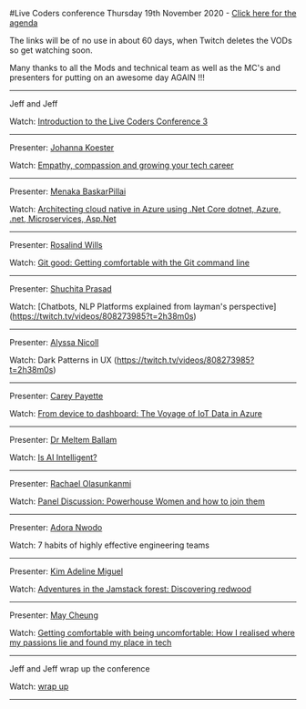 #Live Coders conference Thursday 19th November 2020 - [Click here for the agenda](https://livecoders.dev/lcc3/)

The links will be of no use in about 60 days, when Twitch deletes the VODs so get watching soon.

Many thanks to all the Mods and technical team as well as the MC's and presenters for putting on an awesome day AGAIN !!!

___

Jeff and Jeff
 
Watch: [Introduction to the Live Coders Conference 3](https://twitch.tv/videos/808273985?t=0h0m0s)

___

Presenter: [Johanna Koester](https://livecoders.dev/lcc3#Johanna%20Koester) 

Watch: [Empathy, compassion and growing your tech career](https://twitch.tv/videos/808273985?t=0h5m0s)

___

Presenter: [Menaka BaskarPillai](https://livecoders.dev/lcc3#Menaka%20Baskerpillai) 

Watch: [Architecting cloud native in Azure using .Net Core dotnet, Azure, .net, Microservices, Asp.Net](https://twitch.tv/videos/808273985?t=0h36m5s)

___

Presenter: [Rosalind Wills](https://livecoders.dev/lcc3#Rosalind%20Wills) 

Watch: [Git good: Getting comfortable with the Git command line](https://twitch.tv/videos/808273985?t=1h2m0s)

___

Presenter: [Shuchita Prasad](https://livecoders.dev/lcc3#Shuchita%20Prasad)

Watch: [Chatbots, NLP Platforms explained from layman's perspective]
(https://twitch.tv/videos/808273985?t=2h38m0s)
___

Presenter: [Alyssa Nicoll](https://livecoders.dev/lcc3#Alyssa%20Nicoll)

Watch: Dark Patterns in UX
(https://twitch.tv/videos/808273985?t=2h38m0s)

___

Presenter: [Carey Payette](https://livecoders.dev/lcc3#Carey%20Payette)

Watch: [From device to dashboard: The Voyage of IoT Data in Azure](https://twitch.tv/videos/808273985?t=2h38m0s)

___

Presenter: [Dr Meltem Ballam](https://livecoders.dev/lcc3#Dr.%20Meltem%20Ballan)

Watch: [Is AI Intelligent?](https://twitch.tv/videos/808273985?t=3h07m0s)

___

Presenter: [Rachael Olasunkanmi](https://livecoders.dev/lcc3#Rachael%20Olasunkanmi)

Watch: [Panel Discussion: Powerhouse Women and how to join them](https://twitch.tv/videos/808273985?t=3h30m0s)

___

Presenter: [Adora Nwodo](https://livecoders.dev/lcc3#Adora%20Nwodo)

Watch: 7 habits of highly effective engineering teams

___

Presenter: [Kim Adeline Miguel](https://livecoders.dev/lcc3#Kim-Adeline%20Miguel)

Watch: [Adventures in the Jamstack forest: Discovering redwood](https://twitch.tv/videos/808273985?t=4h43m30s)
___

Presenter: [May Cheung](https://livecoders.dev/lcc3#May%20Cheung)

Watch: [Getting comfortable with being uncomfortable: How I realised where my passions lie and found my place in tech](https://twitch.tv/videos/808273985?t=0h36m5s)

___

Jeff and Jeff wrap up the conference

Watch: [wrap up](https://twitch.tv/videos/808273985?t=5h35m0s)

___
